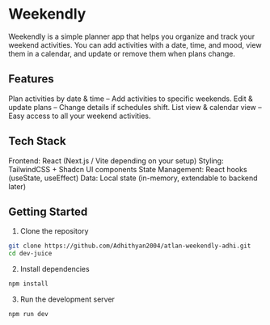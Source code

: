 # Weekendly

Weekendly is a simple planner app that helps you organize and track your weekend activities. You can add activities with a date, time, and mood, view them in a calendar, and update or remove them when plans change.

## Features

Plan activities by date & time – Add activities to specific weekends.
Edit & update plans – Change details if schedules shift.
List view & calendar view – Easy access to all your weekend activities.

## Tech Stack

Frontend: React (Next.js / Vite depending on your setup)
Styling: TailwindCSS + Shadcn UI components
State Management: React hooks (useState, useEffect)
Data: Local state (in-memory, extendable to backend later)

## Getting Started

1. Clone the repository
```bash
git clone https://github.com/Adhithyan2004/atlan-weekendly-adhi.git
cd dev-juice
```

2. Install dependencies
```bash
npm install
```
3. Run the development server
```bash
npm run dev
```
